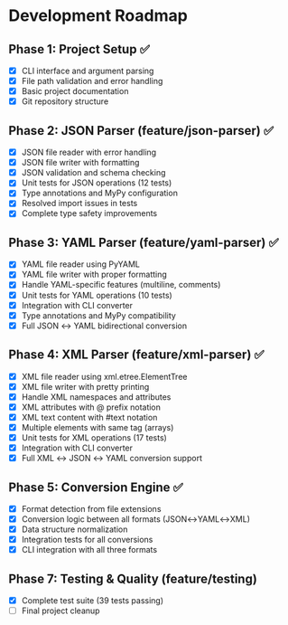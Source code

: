 # Development Roadmap

## Phase 1: Project Setup ✅
- [x] CLI interface and argument parsing
- [x] File path validation and error handling  
- [x] Basic project documentation
- [x] Git repository structure

## Phase 2: JSON Parser (feature/json-parser) ✅ 
- [x] JSON file reader with error handling
- [x] JSON file writer with formatting
- [x] JSON validation and schema checking
- [x] Unit tests for JSON operations (12 tests)
- [x] Type annotations and MyPy configuration
- [x] Resolved import issues in tests
- [x] Complete type safety improvements

## Phase 3: YAML Parser (feature/yaml-parser) ✅
- [x] YAML file reader using PyYAML
- [x] YAML file writer with proper formatting
- [x] Handle YAML-specific features (multiline, comments)
- [x] Unit tests for YAML operations (10 tests)
- [x] Integration with CLI converter
- [x] Type annotations and MyPy compatibility
- [x] Full JSON ↔ YAML bidirectional conversion

## Phase 4: XML Parser (feature/xml-parser) ✅
- [x] XML file reader using xml.etree.ElementTree
- [x] XML file writer with pretty printing
- [x] Handle XML namespaces and attributes
- [x] XML attributes with @ prefix notation
- [x] XML text content with #text notation
- [x] Multiple elements with same tag (arrays)
- [x] Unit tests for XML operations (17 tests)
- [x] Integration with CLI converter
- [x] Full XML ↔ JSON ↔ YAML conversion support

## Phase 5: Conversion Engine ✅
- [x] Format detection from file extensions
- [x] Conversion logic between all formats (JSON↔YAML↔XML)
- [x] Data structure normalization
- [x] Integration tests for all conversions
- [x] CLI integration with all three formats

## Phase 7: Testing & Quality (feature/testing)
- [x] Complete test suite (39 tests passing)
- [ ] Final project cleanup